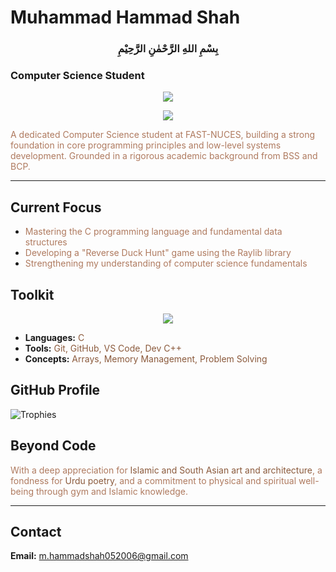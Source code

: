 # Muhammad Hammad Shah

<h3 align="center">بِسْمِ اللهِ الرَّحْمٰنِ الرَّحِيْمِ</h3>

### Computer Science Student

<p align="center">
  <picture>
    <source media="(prefers-color-scheme: dark)" srcset="https://github-readme-stats.vercel.app/api?username=Hammad-GitHub&show_icons=true&theme=dark&hide_border=true&title_color=E3C9AB&icon_color=AF7A5F&text_color=ffffff&bg_color=00000000">
    <source media="(prefers-color-scheme: light)" srcset="https://github-readme-stats.vercel.app/api?username=Hammad-GitHub&show_icons=true&theme=default&hide_border=true&title_color=8B5A3C&icon_color=AF7A5F&text_color=000000&bg_color=00000000">
    <img src="https://github-readme-stats.vercel.app/api?username=Hammad-GitHub&show_icons=true&theme=default&hide_border=true&title_color=8B5A3C&icon_color=AF7A5F">
  </picture>
</p>

<p align="center">
  <picture>
    <source media="(prefers-color-scheme: dark)" srcset="https://streak-stats.demolab.com/?user=Hammad-GitHub&theme=dark&hide_border=true&background=00000000&fire=E3C9AB&currStreakLabel=E3C9AB">
    <source media="(prefers-color-scheme: light)" srcset="https://streak-stats.demolab.com/?user=Hammad-GitHub&theme=default&hide_border=true&background=00000000&fire=AF7A5F&currStreakLabel=8B5A3C">
    <img src="https://streak-stats.demolab.com/?user=Hammad-GitHub&theme=default&hide_border=true">
  </picture>
</p>

<span style="color: #AF7A5F;">A dedicated Computer Science student at FAST-NUCES, building a strong foundation in core programming principles and low-level systems development. Grounded in a rigorous academic background from BSS and BCP.</span>

---

## Current Focus

- <span style="color: #AF7A5F;">Mastering the C programming language and fundamental data structures</span>
- <span style="color: #AF7A5F;">Developing a "Reverse Duck Hunt" game using the Raylib library</span>
- <span style="color: #AF7A5F;">Strengthening my understanding of computer science fundamentals</span>

## Toolkit

<p align="center">
  <picture>
    <source media="(prefers-color-scheme: dark)" srcset="https://github-readme-stats.vercel.app/api/top-langs/?username=Hammad-GitHub&layout=compact&theme=dark&hide_border=true&title_color=E3C9AB&text_color=ffffff&bg_color=00000000&exclude_repo=Hammad-GitHub">
    <source media="(prefers-color-scheme: light)" srcset="https://github-readme-stats.vercel.app/api/top-langs/?username=Hammad-GitHub&layout=compact&theme=default&hide_border=true&title_color=8B5A3C&text_color=000000&bg_color=00000000&exclude_repo=Hammad-GitHub">
    <img src="https://github-readme-stats.vercel.app/api/top-langs/?username=Hammad-GitHub&layout=compact&theme=default&hide_border=true&title_color=8B5A3C">
  </picture>
</p>

- **Languages:** <span style="color: #8B5A3C;">C</span>
- **Tools:** <span style="color: #8B5A3C;">Git, GitHub, VS Code, Dev C++</span>
- **Concepts:** <span style="color: #8B5A3C;">Arrays, Memory Management, Problem Solving</span>

## GitHub Profile

![Trophies](https://github-profile-trophy.vercel.app/?username=Hammad-GitHub&theme=flat&no-frame=true&no-bg=true&margin-w=15&margin-h=15&column=4)

## Beyond Code

<span style="color: #AF7A5F;">With a deep appreciation for </span><span style="color: #8B5A3C;">Islamic and South Asian art and architecture</span><span style="color: #AF7A5F;">, a fondness for </span><span style="color: #8B5A3C;">Urdu poetry</span><span style="color: #AF7A5F;">, and a commitment to physical and spiritual well-being through gym and Islamic knowledge.</span>

---

## Contact

**Email:** <span style="color: #8B5A3C;">[m.hammadshah052006@gmail.com](mailto:m.hammadshah052006@gmail.com)</span>

